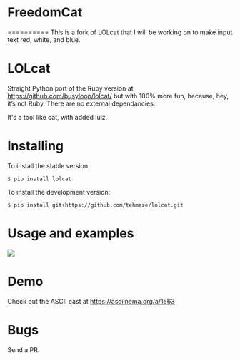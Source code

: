 # FreedomCat
==========
This is a fork of LOLcat that I will be working on to make input text red, white, and blue.

LOLcat
======

Straight Python port of the Ruby version at https://github.com/busyloop/lolcat/
but with 100% more fun, because, hey, it’s not Ruby. There are no external dependancies..

It's a tool like cat, with added lulz.


Installing
==========

To install the stable version:

    $ pip install lolcat


To install the development version:

    $ pip install git+https://github.com/tehmaze/lolcat.git


Usage and examples
==================

![](https://github.com/tehmaze/lolcat/raw/master/lolcat.png)


Demo
====

Check out the ASCII cast at https://asciinema.org/a/1563


Bugs
====

Send a PR.
